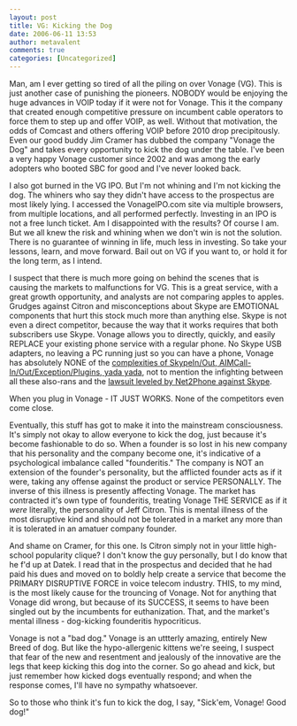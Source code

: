 ```yaml
---
layout: post
title: VG: Kicking the Dog
date: 2006-06-11 13:53
author: metavalent
comments: true
categories: [Uncategorized]
---
```

Man, am I ever getting so tired of all the piling on over Vonage (VG).  This is just another case of punishing the pioneers.  NOBODY would be enjoying the huge advances in VOIP today if it were not for Vonage.  This it the company that created enough competitive pressure on incumbent cable operators to force them to step up and offer VOIP, as well.  Without that motivation, the odds of Comcast and others offering VOIP before 2010 drop precipitously.  Even our good buddy Jim Cramer has dubbed the company "Vonage the Dog" and takes every opportunity to kick the dog under the table.  I've been a very happy Vonage customer since 2002 and was among the early adopters who booted SBC for good and I've never looked back.  

I also got burned in the VG IPO.  But I'm not whining and I'm not kicking the dog.  The whiners who say they didn't have access to the prospectus are most likely lying.  I accessed the VonageIPO.com site via multiple browsers, from multiple locations, and all performed perfectly.  Investing in an IPO is not a free lunch ticket.  Am I disappointed with the results?  Of course I am.  But we all knew the risk and whining when we don't win is not the solution.  There is no guarantee of winning in life, much less in investing.  So take your lessons, learn, and move forward.  Bail out on VG if you want to, or hold it for the long term, as I intend.  

I suspect that there is much more going on behind the scenes that is causing the markets to malfunctions for VG.  This is a great service, with a great growth opportunity, and analysts are not comparing apples to apples.  Grudges against Citron and misconceptions about Skype are EMOTIONAL components that hurt this stock much more than anything else.  Skype is not even a direct competitor, because the way that it works requires that both subscribers use Skype.  Vonage allows you to directly, quickly, and easily REPLACE your existing phone service with a regular phone.  No Skype USB adapters, no leaving a PC running just so you can have a phone, Vonage has absolutely NONE of the <a href="http://tinyurl.com/k3jb9">complexities of SkypeIn/Out, AIMCall-In/Out/Exception/Plugins, yada yada</a>, not to mention the infighting between all these also-rans and the <a href="http://news.com.com/Net2Phone+sues+Skype/2100-7352_3-6079878.html">lawsuit leveled by Net2Phone against Skype</a>.

When you plug in Vonage - IT JUST WORKS.  None of the competitors even come close.

Eventually, this stuff has got to make it into the mainstream consciousness.  It's simply not okay to allow everyone to kick the dog, just because it's become fashionable to do so.  When a founder is so lost in his new company that his personality and the company become one, it's indicative of a psychological imbalance called "founderitis."  The company is NOT an extension of the founder's personality, but the afflicted founder acts as if it were, taking any offense against the product or service PERSONALLY.  The inverse of this illness is presently affecting Vonage.  The market has contracted it's own type of founderitis, treating Vonage THE SERVICE as if it *were* literally, the personality of Jeff Citron.  This is mental illness of the most disruptive kind and should not be tolerated in a market any more than it is tolerated in an amatuer company founder.

And shame on Cramer, for this one.  Is Citron simply not in your little high-school popularity clique?  I don't know the guy personally, but I do know that he f'd up at Datek.  I read that in the prospectus and decided that he had paid his dues and moved on to boldly help create a service that become the PRIMARY DISRUPTIVE FORCE in voice telecom industry.  THIS, to my mind, is the most likely cause for the trouncing of Vonage.  Not for anything that Vonage did wrong, but because of its SUCCESS, it seems to have been singled out by the incumbents for euthanization.  That, and the market's mental illness - dog-kicking founderitis hypocriticus.

Vonage is not a "bad dog."  Vonage is an uttterly amazing, entirely New Breed of dog.  But like the hypo-allergenic kittens we're seeing, I suspect that fear of the new and resentment and jealously of the innovative are the legs that keep kicking this dog into the corner.  So go ahead and kick, but just remember how kicked dogs eventually respond; and when the response comes, I'll have no sympathy whatsoever.

So to those who think it's fun to kick the dog, I say, "Sick'em, Vonage!  Good dog!"
